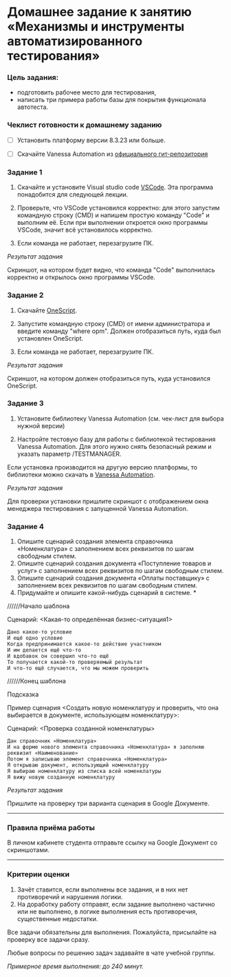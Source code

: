 # Домашнее задание к занятию «Механизмы и инструменты автоматизированного тестирования»

### Цель задания:

* подготовить рабочее место для тестирования,
* написать три примера работы базы для покрытия функционала автотеста.

### Чеклист готовности к домашнему заданию

- [ ] Установить платформу версии 8.3.23 или больше.
- [ ] Скачайте Vanessa Automation из [официального гит-репозитория](https://pr-mex.github.io/vanessa-automation/dev/)


### Задание 1

1. Скачайте и установите Visual studio code [VSCode](https://code.visualstudio.com/download). Эта программа понадобится для следующей лекции.

2. Проверьте, что VSCode установился корректно: для этого запустим командную строку (CMD) и напишем простую команду "Code" и выполним её. Если при выполнении откроется окно программы VSCode, значит всё установилось корректно.

3. Если команда не работает, перезагрузите ПК. 
 
*Результат задания*

Скриншот, на котором будет видно, что команда "Code" выполнилась корректно и открылось окно программы VSCode.

### Задание 2

1. Скачайте [OneScript](https://oscript.io/downloads).

2. Запустите командную строку (CMD) от имени администратора и введите команду "where opm". Должен отобразиться путь, куда был установлен OneScript.

3. Если команда не работает, перезагрузите ПК.

*Результат задания* 

Скриншот, на котором должен отобразиться путь, куда установился OneScript.


### Задание 3
1. Установите библиотеку Vanessa Automation (см. чек-лист для выбора нужной версии)

2. Настройте тестовую базу для работы с библиотекой тестирования Vanessa Automation. Для этого нужно снять безопасный режим и указать параметр /TESTMANAGER.

Если установка производится на другую версию платформы, то библиотеки можно скачать в [Vanessa Automation](https://pr-mex.github.io/vanessa-automation/dev/).

*Результат задания* 

Для проверки установки пришлите скриншот с отображением окна менеджера тестирования с запущенной Vanessa Automation.


### Задание 4
1. Опишите сценарий создания элемента справочника «Номенклатура» с заполнением всех реквизитов по шагам свободным стилем.
2. Опишите сценарий создания документа «Поступление товаров и услуг» с заполнением всех реквизитов по шагам свободным стилем.
3. Опишите сценарий создания документа «Оплаты поставщику» с заполнением всех реквизитов по шагам свободным стилем.
4. Придумайте и опишите какой-нибудь сценарий в системе. *


//////Начало шаблона 

Сценарий: <Какая-то определённая бизнес-ситуация1>

	Дано какое-то условие
	И ещё одно условие
	Когда предпринимается какое-то действие участником
	И им делается ещё что-то
	И вдобавок он совершил что-то ещё
	То получается какой-то проверяемый результат
	И что-то ещё случается, что мы можем проверить

  
//////Конец шаблона 

Подсказка

Пример сценария <Создать новую номенклатуру и проверить, что она выбирается в документе, использующем номенклатуру>:
	
Сценарий: <Проверка созданной номенклатуры>

	Дан справочник «Номенклатура»
	И на форме нового элемента справочника «Номенклатура» я заполняю реквизит «Наименование»
	Потом я записываю элемент справочника «Номенклатура»
	Я открываю документ, использующий номенклатуру
	Я выбираю номенклатуру из списка всей номенклатуры
	Я вижу новую созданную номенклатуру
	
*Результат задания* 

Пришлите на проверку три варианта сценария в Google Документе.


------

### Правила приёма работы

В личном кабинете студента отправьте ссылку на Google Документ со скриншотами.


------
### Критерии оценки

1. Зачёт ставится, если выполнены все задания, и в них нет противоречий и нарушения логики. 
2. На доработку работу отправят, если задание выполнено частично или не выполнено, в логике выполнения есть противоречия, существенные недостатки.

Все задачи обязательны для выполнения. Пожалуйста, присылайте на проверку все задачи сразу.

Любые вопросы по решению задач задавайте в чате учебной группы.

*Примерное время выполнения: до 240 минут.*


